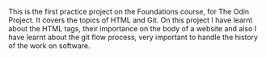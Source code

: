 This is the first practice project on the Foundations course, for The Odin Project. It covers the topics of HTML and Git. On this project I have learnt about the HTML tags, their importance on the body of a website and also I have learnt about the git flow process, very important to handle the history of the work on software.